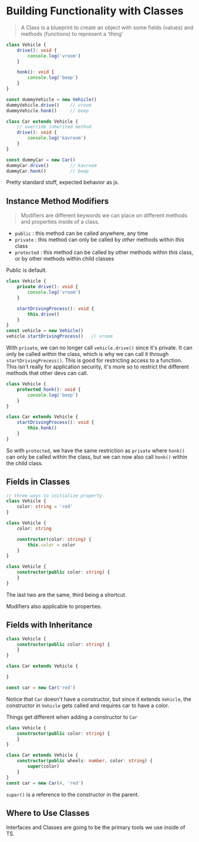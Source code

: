 # Building Functionality with Classes

> A Class is a blueprint to create an object with some fields (values) and methods (functions) to represent a 'thing'

```ts
class Vehicle {
    drive(): void {
        console.log('vroom')
    }

    honk(): void {
        console.log('beep')
    }
}

const dummyVehicle = new Vehicle()
dummyVehicle.drive()    // vroom
dummyVehicle.honk()     // beep

class Car extends Vehicle {
    // override inherited method
    drive(): void {
        console.log('kavroom')
    }
}

const dummyCar = new Car()
dummyCar.drive()        // kavroom
dummyCar.honk()         // beep
```
Pretty standard stuff, expected behavior as js.

## Instance Method Modifiers

> Modifiers are different keywords we can place on different methods and properties inside of a class. 

- `public` : this method can be called anywhere, any time
- `private` : this method can only be called by *other* methods within *this* class
- `protected` : this method can be called by other methods within *this* class, or by other methods within child classes

Public is default.

```ts
class Vehicle {
    private drive(): void {
        console.log('vroom')
    }

    startDrivingProcess(): void {
        this.drive()
    }
}
const vehicle = new Vehicle()
vehicle.startDrivingProcess()   // vroom
```
With `private`, we can no longer call `vehicle.drive()` since it's private. It can only be called *within* the class, which is why we can call it through `startDrivingProcess()`. This is good for restricting access to a function. This isn't really for application security, it's more so to restrict the different methods that other devs can call. 

```ts
class Vehicle {
    protected honk(): void {
        console.log('beep')
    }
}

class Car extends Vehicle {
    startDrivingProcess(): void {
        this.honk()
    }
}
```
So with `protected`, we have the same restriction as `private` where `honk()` can only be called within the class, but we can now also call `honk()` within the child class.

## Fields in Classes

```ts
// three ways to initialize property
class Vehicle {
    color: string = 'red'
}

class Vehicle {
    color: string

    constructor(color: string) {
        this.color = color
    }
}

class Vehicle {
    constructor(public color: string) {
    }
}
```
The last two are the same, third being a shortcut. 

Modifiers also applicable to properties.

## Fields with Inheritance

```ts
class Vehicle {
    constructor(public color: string) {
    }
}

class Car extends Vehicle {

}

const car = new Car('red')
```
Notice that `Car` doesn't have a constructor, but since it extends `Vehicle`, the constructor in `Vehicle` gets called and requires car to have a color.

Things get different when adding a constructor to `Car`

```ts
class Vehicle {
    constructor(public color: string) {
    }
}

class Car extends Vehicle {
    constructor(public wheels: number, color: string) {
        super(color)
    }
}
const car = new Car(4, 'red')
```

`super()` is a reference to the constructor in the parent. 

## Where to Use Classes

Interfaces and Classes are going to be the primary tools we use inside of TS. 